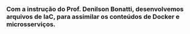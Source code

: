 ### Com a instrução do Prof. Denilson Bonatti, desenvolvemos arquivos de IaC, para assimilar os conteúdos de Docker e microsserviços.
